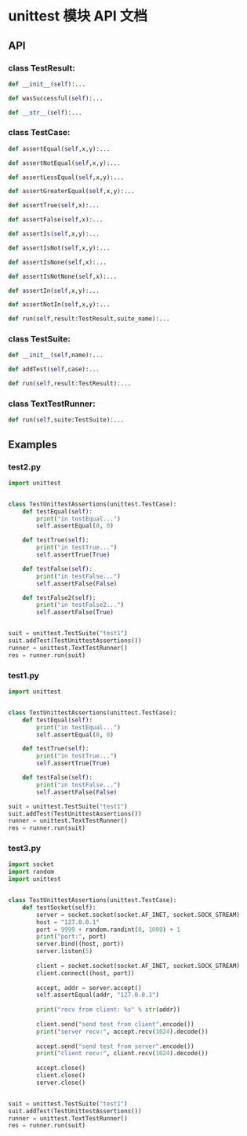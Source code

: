 # unittest 模块 API 文档

## API

### class TestResult:
``` python
def __init__(self):...
```

``` python
def wasSuccessful(self):...
```

``` python
def __str__(self):...
```

### class TestCase:
``` python
def assertEqual(self,x,y):...
```

``` python
def assertNotEqual(self,x,y):...
```

``` python
def assertLessEqual(self,x,y):...
```

``` python
def assertGreaterEqual(self,x,y):...
```

``` python
def assertTrue(self,x):...
```

``` python
def assertFalse(self,x):...
```

``` python
def assertIs(self,x,y):...
```

``` python
def assertIsNot(self,x,y):...
```

``` python
def assertIsNone(self,x):...
```

``` python
def assertIsNotNone(self,x):...
```

``` python
def assertIn(self,x,y):...
```

``` python
def assertNotIn(self,x,y):...
```

``` python
def run(self,result:TestResult,suite_name):...
```

### class TestSuite:
``` python
def __init__(self,name):...
```

``` python
def addTest(self,case):...
```

``` python
def run(self,result:TestResult):...
```

### class TextTestRunner:
``` python
def run(self,suite:TestSuite):...
```



## Examples

### test2.py

```python
import unittest


class TestUnittestAssertions(unittest.TestCase):
    def testEqual(self):
        print("in testEqual...")
        self.assertEqual(0, 0)

    def testTrue(self):
        print("in testTrue...")
        self.assertTrue(True)

    def testFalse(self):
        print("in testFalse...")
        self.assertFalse(False)

    def testFalse2(self):
        print("in testFalse2...")
        self.assertFalse(True)


suit = unittest.TestSuite("test1")
suit.addTest(TestUnittestAssertions())
runner = unittest.TextTestRunner()
res = runner.run(suit)

```
### test1.py

```python
import unittest


class TestUnittestAssertions(unittest.TestCase):
    def testEqual(self):
        print("in testEqual...")
        self.assertEqual(0, 0)

    def testTrue(self):
        print("in testTrue...")
        self.assertTrue(True)

    def testFalse(self):
        print("in testFalse...")
        self.assertFalse(False)

suit = unittest.TestSuite("test1")
suit.addTest(TestUnittestAssertions())
runner = unittest.TextTestRunner()
res = runner.run(suit)

```
### test3.py

```python
import socket
import random
import unittest


class TestUnittestAssertions(unittest.TestCase):
    def testSocket(self):
        server = socket.socket(socket.AF_INET, socket.SOCK_STREAM)
        host = "127.0.0.1"
        port = 9999 + random.randint(0, 1000) + 1
        print("port:", port)
        server.bind((host, port))
        server.listen(5)
        
        client = socket.socket(socket.AF_INET, socket.SOCK_STREAM)
        client.connect((host, port))
        
        accept, addr = server.accept()
        self.assertEqual(addr, "127.0.0.1")
        
        print("recv from client: %s" % str(addr))
        
        client.send("send test from client".encode())
        print("server recv:", accept.recv(1024).decode())
        
        accept.send("send test from server".encode())
        print("client recv:", client.recv(1024).decode())
        
        accept.close()
        client.close()
        server.close()


suit = unittest.TestSuite("test1")
suit.addTest(TestUnittestAssertions())
runner = unittest.TextTestRunner()
res = runner.run(suit)

```
